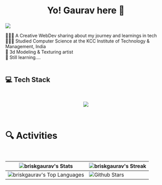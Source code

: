 <h1 align="center">Yo! Gaurav here 🚀</h1>
<h3 align="center"></h3>

![](https://komarev.com/ghpvc/?username=briskgaurav&style=for-the-badge&color=orange)

👩🏻‍💻 A Creative WebDev sharing about my journey and learnings in tech<br/>
👩🏻‍🎓 Studied Computer Science at the KCC Institute of Technology & Management, India <br/>
🎨 3d Modeling & Texturing artist <br/>
💭 Still learning....
<br/>
<br/>

<!-- GitHub stats from https://github.com/anuraghazra/github-readme-stats -->
<h2>💻 Tech Stack </h2>
</br>
<p align="center">
  <a href="https://skillicons.dev">
    <img src="https://skillicons.dev/icons?i=html,css,js,ts,threejs,tailwind,react,redux,reactive,firebase,git,github,figma,blender,greensock" />
  </a>
</p>

<br/>

# 🔍 Activities
<br>

| ![briskgaurav's Stats](https://github-readme-stats.vercel.app/api?username=briskgaurav&theme=vue-dark&show_icons=true&hide_border=true&count_private=true) | ![briskgaurav's Streak](https://github-readme-streak-stats.herokuapp.com/?user=briskgaurav&theme=vue-dark&hide_border=true)                                                                           |
| --------------------------------------------------------------------------------------------------------------------------------- | ----------------------------------------------------------------------------------------------------------------------------------------------------------------------------------------------------------------- |
| ![briskgaurav's Top Languages](https://github-readme-stats.vercel.app/api/top-langs/?username=briskgaurav&theme=vue-dark&show_icons=true&hide_border=true&layout=compact) | ![Github Stars](https://github-readme-stats.vercel.app/api?username=briskgaurav&show_icons=true&hide_border=true&locale=en&count_private=true&hide_rank=true&custom_title=My%20GitHub%20Stats&theme=vue-dark) |

